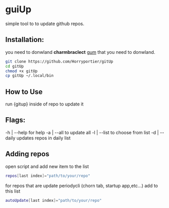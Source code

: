 # guiUp

simple tool to to update github repos.

## Installation: 
you need  to donwland **charmbraclect** [gum](https://github.com/charmbracelet/gum) that you need to donwland.
```bash 
git clone https://github.com/Horryportier/gitUp
cd gitUp
chmod +x gitUp
cp gitUp ~/.local/bin
```
        
## How to Use
run {gitup} inside of repo to update it

## Flags:
-h | --help for help
-a | --all to update all
-l | --list to choose from list
-d | --daily updates repos in daily list

## Adding repos

open script and add new item to the list 

```bash
repos[last index]="path/to/your/repo"
```
for repos that are update periodycli (chorn tab, startup app,etc...) add to this list
```bash
autoUpdate[last index]="path/to/your/repo"

